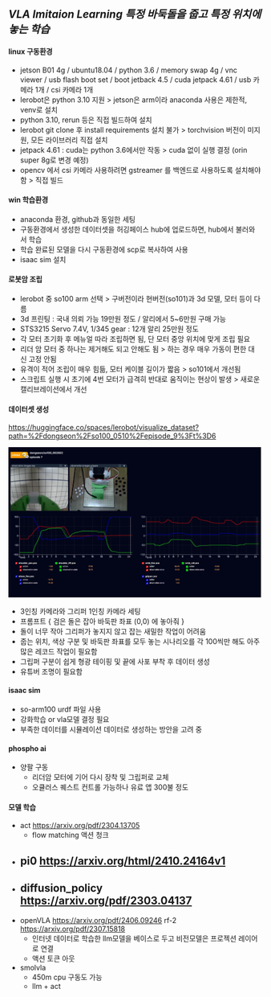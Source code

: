 ## *VLA Imitaion Learning 특정 바둑돌을 줍고 특정 위치에 놓는 학습*

#### linux 구동환경
- jetson B01 4g / ubuntu18.04 / python 3.6 / memory swap 4g  / vnc viewer / usb flash boot set / boot jetback 4.5 / cuda jetpack 4.61 / usb 카메라 1개 / csi 카메라 1개
- lerobot은 python 3.10 지원 > jetson은 arm이라 anaconda 사용은 제한적, venv로 설치
- python 3.10, rerun 등은 직접 빌드하여 설치
- lerobot git clone 후 install requirements 설치 불가 > torchvision 버전이 미지원, 모든 라이브러리 직접 설치
- jetpack 4.61 : cuda는 python 3.6에서만 작동 > cuda 없이 실행 결정 (orin super 8g로 변경 예정)
- opencv 에서 csi 카메라 사용하려면 gstreamer 를 백엔드로 사용하도록 설치해야 함 > 직접 빌드


#### win 학습환경
- anaconda 환경, github과 동일한 세팅
- 구동환경에서 생성한 데이터셋을 허깅페이스 hub에 업로드하면,  hub에서 불러와서 학습
- 학습 완료된 모델을 다시 구동환경에 scp로 복사하여 사용
- isaac sim 설치


#### 로봇암 조립
- lerobot 중 so100 arm 선택 > 구버전이라 현버전(so101)과 3d 모델, 모터 등이 다름
- 3d 프린팅 : 국내 의뢰 가능 19만원 정도 / 알리에서 5~6만원 구매 가능
- STS3215 Servo 7.4V, 1/345 gear : 12개 알리 25만원 정도
- 각 모터 초기화 후 메뉴얼 따라 조립하면 됨, 단 모터 중앙 위치에 맞게 조립 필요
- 리더 암 모터 중 하나는 제거해도 되고 안해도 됨 > 하는 경우 매우 가동이 편한 대신 고정 안됨
- 유격이 적어 조립이 매우 힘듦, 모터 케이블 길이가 짧음 > so101에서 개선됨
- 스크립트 실행 시 초기에 4번 모터가 급격히 반대로 움직이는 현상이 발생 > 새로운 캘리브레이션에서 개선


#### 데이터셋 생성

https://huggingface.co/spaces/lerobot/visualize_dataset?path=%2Fdongseon%2Fso100_0510%2Fepisode_9%3Ft%3D6

![[dataset.jpg]](../image/dataset.jpg)

- 3인칭 카메라와 그리퍼 1인칭 카메라 세팅
- 프롬프트 { 검은 돌은 잡아 바둑판 좌표 (0,0) 에 놓아줘 }
- 돌이 너무 작아 그리퍼가 놓지지 않고 잡는 새밀한 작업이 어려움
- 줍는 위치, 색상 구분 및 바둑판 좌표를 모두 놓는 시나리오를 각 100씩만 해도 아주 많은 레코드 작업이 필요함
- 그립퍼 구분이 쉽게 형광 테이핑 및 끝에 사포 부착 후 데이터 생성
- 유튜버 조명이 필요함


#### isaac sim
- so-arm100 urdf 파일 사용
- 강화학습 or vla모델 결정 필요
- 부족한 데이터를 시뮬레이션 데이터로 생성하는 방안을 고려 중


#### phospho ai
- 양팔 구동
	- 리더암 모터에 기어 다시 장착 및 그립퍼로 교체
	- 오큘러스 퀘스트 컨트롤 가능하나 유료 앱 300불 정도


#### 모델 학습
- act https://arxiv.org/pdf/2304.13705
	- flow matching 액션 청크
- pi0 https://arxiv.org/html/2410.24164v1
	- 
- diffusion_policy https://arxiv.org/pdf/2303.04137
	- 
- openVLA https://arxiv.org/pdf/2406.09246  rf-2 https://arxiv.org/pdf/2307.15818
	- 인터넷 데이터로 학습한 llm모델을 베이스로 두고 비전모델은 프로젝션 레이어로 연결
	- 액션 토큰 아웃
- smolvla
	- 450m cpu 구동도 가능
	- llm + act
